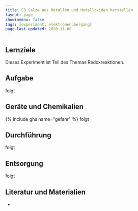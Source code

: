 ```yaml
---
title: E3 Salze aus Metallen und Metalloxiden herstellen
layout: page
showinmenu: false
tags: [experiment, elektronenübergang]
page-last-updated: 2020-11-08
---
```


## Lernziele

Dieses Experiment ist Teil des Themas Redoxreaktionen.

## Aufgabe

folgt

## Geräte und Chemikalien

{% include ghs name="gefahr" %} folgt

## Durchführung

folgt

## Entsorgung

folgt

## Literatur und Materialien

- 
